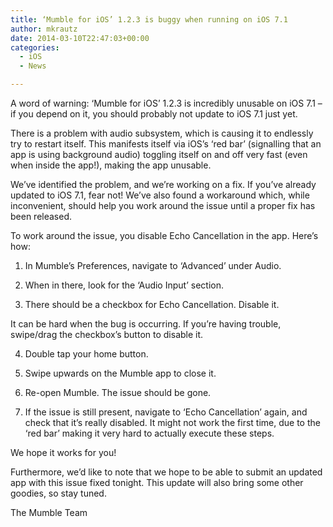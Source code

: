 ```yaml
---
title: ‘Mumble for iOS’ 1.2.3 is buggy when running on iOS 7.1
author: mkrautz
date: 2014-03-10T22:47:03+00:00
categories:
  - iOS
  - News

---
```

<img class="alignleft" src="http://blog.mumble.info/wp-uploads/2012/02/MumbleAppIcon.png" alt="" />A word of warning: &#8216;Mumble for iOS&#8217; 1.2.3 is incredibly unusable on iOS 7.1 &#8211; if you depend on it, you should probably not update to iOS 7.1 just yet.﻿

There is a problem with audio subsystem, which is causing it to endlessly try to restart itself. This manifests itself via iOS&#8217;s &#8216;red bar&#8217; (signalling that an app is using background audio) toggling itself on and off very fast (even when inside the app!), making the app unusable.

We&#8217;ve identified the problem, and we&#8217;re working on a fix. If you&#8217;ve already updated to iOS 7.1, fear not! We&#8217;ve also found a workaround which, while inconvenient, should help you work around the issue until a proper fix has been released.

<!--more-->

To work around the issue, you disable Echo Cancellation in the app. Here&#8217;s how:

1. In Mumble&#8217;s Preferences, navigate to &#8216;Advanced&#8217; under Audio.

2. When in there, look for the &#8216;Audio Input&#8217; section.

3. There should be a checkbox for Echo Cancellation. Disable it.
  
It can be hard when the bug is occurring. If you&#8217;re having trouble, swipe/drag the checkbox&#8217;s button to disable it.

4. Double tap your home button.

5. Swipe upwards on the Mumble app to close it.

6. Re-open Mumble. The issue should be gone.

7. If the issue is still present, navigate to &#8216;Echo Cancellation&#8217; again, and check that it&#8217;s really disabled. It might not work the first time, due to the &#8216;red bar&#8217; making it very hard to actually execute these steps.

We hope it works for you!

Furthermore, we&#8217;d like to note that we hope to be able to submit an updated app with this issue fixed tonight.﻿ This update will also bring some other goodies, so stay tuned.

The Mumble Team